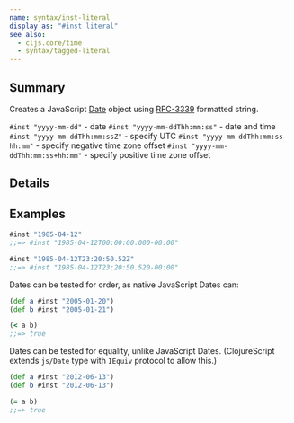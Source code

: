 ```yaml
---
name: syntax/inst-literal
display as: "#inst literal"
see also:
  - cljs.core/time
  - syntax/tagged-literal
---
```


## Summary

Creates a JavaScript [Date] object using [RFC-3339] formatted string.

`#inst "yyyy-mm-dd"` - date
`#inst "yyyy-mm-ddThh:mm:ss"` - date and time
`#inst "yyyy-mm-ddThh:mm:ssZ"` - specify UTC
`#inst "yyyy-mm-ddThh:mm:ss-hh:mm"` - specify negative time zone offset
`#inst "yyyy-mm-ddThh:mm:ss+hh:mm"` - specify positive time zone offset

[Date]:https://developer.mozilla.org/en-US/docs/Web/JavaScript/Reference/Global_Objects/Date
[RFC-3339]:http://www.ietf.org/rfc/rfc3339.txt

## Details

## Examples

```clj
#inst "1985-04-12"
;;=> #inst "1985-04-12T00:00:00.000-00:00"

#inst "1985-04-12T23:20:50.52Z"
;;=> #inst "1985-04-12T23:20:50.520-00:00"
```

Dates can be tested for order, as native JavaScript Dates can:

```clj
(def a #inst "2005-01-20")
(def b #inst "2005-01-21")

(< a b)
;;=> true
```

Dates can be tested for equality, unlike JavaScript Dates.  (ClojureScript
extends `js/Date` type with `IEquiv` protocol to allow this.)

```clj
(def a #inst "2012-06-13")
(def b #inst "2012-06-13")

(= a b)
;;=> true
```
